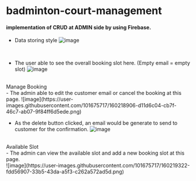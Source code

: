 # badminton-court-management
#### implementation of CRUD at ADMIN side by using Firebase.

- Data storing style 
![image](https://user-images.githubusercontent.com/101675717/160219192-7769b7d5-f2b3-4ae9-b47f-b05c34915816.png)
<br/>

- The user able to see the overall booking slot here. (Empty email = empty slot)
![image](https://user-images.githubusercontent.com/101675717/160218832-d7a08aeb-3794-4a13-ab06-01b25ad798ea.png)
<br/>
 Manage Booking <br/>
- The admin able to edit the customer email or cancel the booking at this page.
 ![image](https://user-images.githubusercontent.com/101675717/160218906-d11d6c04-cb7f-46c7-ab07-9f84ff6d5ede.png)
<br/>

- As the delete button clicked, an email would be generate to send to customer for the confirmation.
![image](https://user-images.githubusercontent.com/101675717/160219003-76b3106e-3ca0-4407-a0c8-ac0fdd92b6c5.png)
<br/>
 Available Slot <br/>
- The admin can view the available slot and add a new booking slot at this page. <br/>
![image](https://user-images.githubusercontent.com/101675717/160219322-fdd56907-33b5-43da-a5f3-c262a572ad5d.png)
